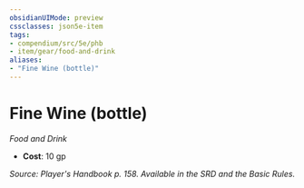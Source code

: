 ```yaml
---
obsidianUIMode: preview
cssclasses: json5e-item
tags:
- compendium/src/5e/phb
- item/gear/food-and-drink
aliases: 
- "Fine Wine (bottle)"
---
```

# Fine Wine (bottle)
*Food and Drink*  

- **Cost**: 10 gp

*Source: Player's Handbook p. 158. Available in the SRD and the Basic Rules.*